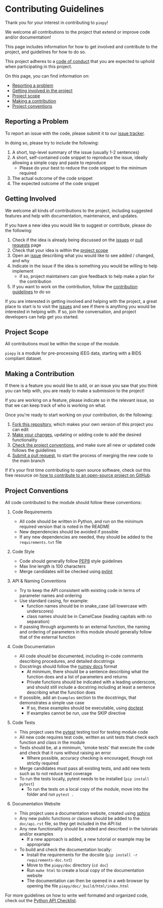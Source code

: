 # Contributing Guidelines

Thank you for your interest in contributing to `piepy`!

We welcome all contributions to the project that extend or improve code and/or documentation!

This page includes information for how to get involved and contribute to the project, and guidelines for how to do so.

This project adheres to a
[code of conduct](https://github.com/piepy-tools/piepy/blob/main/code_of_conduct.md)
that you are expected to uphold when participating in this project.

On this page, you can find information on:

* [Reporting a problem](#reporting-a-problem)
* [Getting involved in the project](#getting-involved)
* [Project scope](#project-scope)
* [Making a contribution](#making-a-contribution)
* [Project conventions](#project-conventions)

## Reporting a Problem

To report an issue with the code, please submit it to our [issue tracker](https://github.com/piepy-tools/piepy/issues).

In doing so, please try to include the following:

1. A short, top-level summary of the issue (usually 1-2 sentences)
2. A short, self-contained code snippet to reproduce the issue, ideally allowing a simple copy and paste to reproduce
   - Please do your best to reduce the code snippet to the minimum required
3. The actual outcome of the code snippet
4. The expected outcome of the code snippet

## Getting Involved

We welcome all kinds of contributions to the project, including suggested features and help with documentation, maintenance, and updates.

If you have a new idea you would like to suggest or contribute, please do the following:

1. Check if the idea is already being discussed on the
   [issues](https://github.com/piepy-tools/piepy/issues) or
   [pull requests](https://github.com/piepy-tools/piepy/pulls) page
2. Check that your idea is within the [project scope](#project-scope)
3. Open an [issue](https://github.com/piepy-tools/piepy/issues) describing
   what you would like to see added / changed, and why
4. Indicate in the issue if the idea is something you would be willing to help implement
   - if so, project maintainers can give feedback to help make a plan for the contribution
5. If you want to work on the contribution, follow the [contribution guidelines](#making-a-contribution) to do so

If you are interested in getting involved and helping with the project, a great place to start is to visit the
[issues](https://github.com/piepy-tools/piepy/issues)
and see if there is anything you would be interested in helping with. If so, join the conversation, and project developers can help get you started.

## Project Scope

All contributions must be within the scope of the module.

`piepy` is a module for pre-processing iEEG data, starting with a BIDS compliant dataset.

## Making a Contribution

If there is a feature you would like to add, or an issue you saw that you think you can help with, you are ready to make a submission to the project!

If you are working on a feature, please indicate so in the relevant issue, so that we can keep track of who is working on what.

Once you're ready to start working on your contribution, do the following:

1. [Fork this repository](https://help.github.com/articles/fork-a-repo/), which makes your own version of this project you can edit
2. [Make your changes](https://guides.github.com/activities/forking/#making-changes), updating or adding code to add the desired functionality
3. [Check the project conventions](#project-conventions), and make sure all new or updated code follows the guidelines
4. [Submit a pull request](https://help.github.com/articles/proposing-changes-to-a-project-with-pull-requests/), to start the process of merging the new code to the main branch

If it's your first time contributing to open source software, check out this free resource on [how to contribute to an open-source project on GitHub](https://app.egghead.io/courses/how-to-contribute-to-an-open-source-project-on-github).

## Project Conventions

All code contributed to the module should follow these conventions:

1. Code Requirements
    * All code should be written in Python, and run on the minimum required version that is noted in the README
    * New dependencies should be avoided if possible
    * If any new dependencies are needed, they should be added to the `requirements.txt` file

2. Code Style
    * Code should generally follow [PEP8](https://www.python.org/dev/peps/pep-0008/) style guidelines
    * Max line length is 100 characters
    * Merge candidates will be checked using [pylint](https://www.pylint.org)

3. API & Naming Conventions
    * Try to keep the API consistent with existing code in terms of parameter names and ordering
    * Use standard casing, for example:
         * function names should be in snake_case (all lowercase with underscores)
         * class names should be in CamelCase (leading capitals with no separation)
    * If passing through arguments to an external function, the naming and ordering of parameters in this module should generally follow that of the external function

4. Code Documentation
    * All code should be documented, including in-code comments describing procedures, and detailed docstrings
    * Docstrings should follow the [numpy docs](https://numpydoc.readthedocs.io/en/latest/format.html#docstring-standard) format
        * At minimum, there should be a sentence describing what the function does and a list of parameters and returns
        * Private functions should be indicated with a leading underscore, and should still include a docstring including at least a sentence describing what the function does
    * If possible, add an `Examples` section to the docstrings, that demonstrates a simple use case
        * If so, these examples should be executable, using [doctest](https://docs.python.org/3/library/doctest.html)
        * If examples cannot be run, use the SKIP directive

5. Code Tests
    * This project uses the [pytest](https://docs.pytest.org/en/latest/) testing tool for testing module code
    * All new code requires test code, written as unit tests that check each function and class in the module
    * Tests should be, at a minimum, 'smoke tests' that execute the code and check that it runs without raising an error
        * Where possible, accuracy checking is encouraged, though not strictly required
    * Merge candidates must pass all existing tests, and add new tests such as to not reduce test coverage
    * To run the tests locally, pytest needs to be installed (`pip install pytest`)
        * To run the tests on a local copy of the module, move into the folder and run `pytest .`

6. Documentation Website
    * This project uses a documentation website, created using [sphinx](https://www.sphinx-doc.org/)
    * Any new public functions or classes should be added to the `doc/api.rst` file, so they get included in the API list
    * Any new functionality should be added and described in the tutorials and/or examples
        * If a new approach is added, a new tutorial or example may be appropriate
    * To build and check the documentation locally:
        * Install the requirements for the docsite (`pip install -r requirements-doc.txt`)
        * Move to the `piepy/doc` directory (`cd doc`)
        * Run `make html` to create a local copy of the documentation website
        * The documentation can then be opened in a web browser by opening the file `piepy/doc/_build/html/index.html`

For more guidelines on how to write well formated and organized code, check out the [Python API Checklist](http://python.apichecklist.com).
